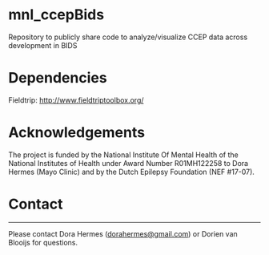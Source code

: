 # mnl_ccepBids
Repository to publicly share code to analyze/visualize CCEP data across development in BIDS


# Dependencies
  Fieldtrip: http://www.fieldtriptoolbox.org/


# Acknowledgements
The project is funded by the National Institute Of Mental Health of the National Institutes of Health under Award Number R01MH122258 to Dora Hermes (Mayo Clinic) and by the Dutch Epilepsy Foundation (NEF #17-07).


# Contact
----------------------------
Please contact Dora Hermes (dorahermes@gmail.com) or Dorien van Blooijs for questions. 
